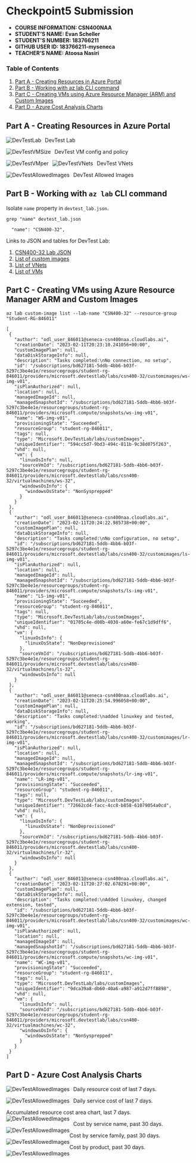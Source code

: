 # Checkpoint5 Submission

- **COURSE INFORMATION: CSN400NAA**
- **STUDENT’S NAME: Evan Scheller**
- **STUDENT'S NUMBER: 183766211**
- **GITHUB USER ID: 183766211-myseneca**
- **TEACHER’S NAME: Atoosa Nasiri**

 
### Table of Contents

1. [Part A - Creating Resources in Azure Portal](#part-a---creating-resources-in-azure-portal)
2. [Part B - Working with az lab CLI command](#part-b---working-with-az-lab-cli-command)
3. [Part C - Creating VMs using Azure Resource Manager (ARM) and Custom Images](#part-c---creating-vms-using-azure-resource-manager-arm-and-custom-images)
4. [Part D - Azure Cost Analysis Charts](#part-d---azure-cost-analysis-charts)

## Part A - Creating Resources in Azure Portal
DevTest Lab 
 <img src="./images/devtestlab.jpg"
     alt="DevTestLab"
     style="float: left; margin-right: 10px;" />

DevTest VM config and policy
<img src="./images/devtestvmsize.jpg"
     alt="DevTestVMSize"
     style="float: left; margin-right: 10px;" /><br>

<img src="./images/devtestvms.jpg"
     alt="DevTestVMper"
     style="float: left; margin-right: 10px;" />
DevTest VNets
<img src="./images/devtestvnets.jpg"
     alt="DevTestVNets"
     style="float: left; margin-right: 10px;" />

DevTest Allowed Images
<img src="./images/devtestallowedimages.jpg"
     alt="DevTestAllowedImages"
     style="float: left; margin-right: 10px;" />

## Part B - Working with `az lab` CLI command
Isolate `name` property in `devtest_lab.json`.

`grep "name" devtest_lab.json `
```
  "name": "CSN400-32",
```

 Links to JSON and tables for DevTest Lab:

 1. [CSN400-32 Lab JSON](https://github.com/183766211-myseneca/CSN400-Capstone/blob/main/Checkpoint5/devtest_lab.json)
 2. [List of custom images](https://github.com/183766211-myseneca/CSN400-Capstone/blob/main/Checkpoint5/custom_images.tbl)
 3. [List of VNets](https://github.com/183766211-myseneca/CSN400-Capstone/blob/main/Checkpoint5/lab_vnets.tbl)
 4. [List of VMs](https://github.com/183766211-myseneca/CSN400-Capstone/blob/main/Checkpoint5/lab_vm.tbl)

## Part C - Creating VMs using Azure Resource Manager ARM and Custom Images

 `az lab custom-image list --lab-name "CSN400-32" --resource-group "Student-RG-846011"`

 ```
 [
  {
    "author": "odl_user_846011@seneca-csn400naa.cloudlabs.ai",
    "creationDate": "2023-02-11T20:23:10.241056+00:00",
    "customImagePlan": null,
    "dataDiskStorageInfo": null,
    "description": "Tasks completed:\nNo connection, no setup",
    "id": "/subscriptions/bd627181-5ddb-4bb6-b03f-5297c3be4e1e/resourcegroups/student-rg-846011/providers/microsoft.devtestlab/labs/csn400-32/customimages/ws-img-v01",
    "isPlanAuthorized": null,
    "location": null,
    "managedImageId": null,
    "managedSnapshotId": "/subscriptions/bd627181-5ddb-4bb6-b03f-5297c3be4e1e/resourcegroups/student-rg-846011/providers/microsoft.compute/snapshots/ws-img-v01",
    "name": "WS-img-v01",
    "provisioningState": "Succeeded",
    "resourceGroup": "student-rg-846011",
    "tags": null,
    "type": "Microsoft.DevTestLab/labs/customImages",
    "uniqueIdentifier": "594cc5d7-9bd3-494c-811b-9c38d075f263",
    "vhd": null,
    "vm": {
      "linuxOsInfo": null,
      "sourceVmId": "/subscriptions/bd627181-5ddb-4bb6-b03f-5297c3be4e1e/resourcegroups/student-rg-846011/providers/microsoft.devtestlab/labs/csn400-32/virtualmachines/ws-32",
      "windowsOsInfo": {
        "windowsOsState": "NonSysprepped"
      }
    }
  },
  {
    "author": "odl_user_846011@seneca-csn400naa.cloudlabs.ai",
    "creationDate": "2023-02-11T20:24:22.985738+00:00",
    "customImagePlan": null,
    "dataDiskStorageInfo": null,
    "description": "Tasks completed:\nNo configuration, no setup",
    "id": "/subscriptions/bd627181-5ddb-4bb6-b03f-5297c3be4e1e/resourcegroups/student-rg-846011/providers/microsoft.devtestlab/labs/csn400-32/customimages/ls-img-v01",
    "isPlanAuthorized": null,
    "location": null,
    "managedImageId": null,
    "managedSnapshotId": "/subscriptions/bd627181-5ddb-4bb6-b03f-5297c3be4e1e/resourcegroups/student-rg-846011/providers/microsoft.compute/snapshots/ls-img-v01",
    "name": "LS-img-v01",
    "provisioningState": "Succeeded",
    "resourceGroup": "student-rg-846011",
    "tags": null,
    "type": "Microsoft.DevTestLab/labs/customImages",
    "uniqueIdentifier": "01705c4e-d08b-4030-a60e-fe67c1d9dff6",
    "vhd": null,
    "vm": {
      "linuxOsInfo": {
        "linuxOsState": "NonDeprovisioned"
      },
      "sourceVmId": "/subscriptions/bd627181-5ddb-4bb6-b03f-5297c3be4e1e/resourcegroups/student-rg-846011/providers/microsoft.devtestlab/labs/csn400-32/virtualmachines/ls-32",
      "windowsOsInfo": null
    }
  },
  {
    "author": "odl_user_846011@seneca-csn400naa.cloudlabs.ai",
    "creationDate": "2023-02-11T20:25:54.996058+00:00",
    "customImagePlan": null,
    "dataDiskStorageInfo": null,
    "description": "Tasks completed:\nadded linuxkey and tested, working",
    "id": "/subscriptions/bd627181-5ddb-4bb6-b03f-5297c3be4e1e/resourcegroups/student-rg-846011/providers/microsoft.devtestlab/labs/csn400-32/customimages/lr-img-v01",
    "isPlanAuthorized": null,
    "location": null,
    "managedImageId": null,
    "managedSnapshotId": "/subscriptions/bd627181-5ddb-4bb6-b03f-5297c3be4e1e/resourcegroups/student-rg-846011/providers/microsoft.compute/snapshots/lr-img-v01",
    "name": "LR-img-v01",
    "provisioningState": "Succeeded",
    "resourceGroup": "student-rg-846011",
    "tags": null,
    "type": "Microsoft.DevTestLab/labs/customImages",
    "uniqueIdentifier": "72662cd4-facc-4cc8-b858-61079054a0cd",
    "vhd": null,
    "vm": {
      "linuxOsInfo": {
        "linuxOsState": "NonDeprovisioned"
      },
      "sourceVmId": "/subscriptions/bd627181-5ddb-4bb6-b03f-5297c3be4e1e/resourcegroups/student-rg-846011/providers/microsoft.devtestlab/labs/csn400-32/virtualmachines/lr-32",
      "windowsOsInfo": null
    }
  },
  {
    "author": "odl_user_846011@seneca-csn400naa.cloudlabs.ai",
    "creationDate": "2023-02-11T20:27:02.678291+00:00",
    "customImagePlan": null,
    "dataDiskStorageInfo": null,
    "description": "Tasks completed:\nAdded linuxkey, changed extension, tested",
    "id": "/subscriptions/bd627181-5ddb-4bb6-b03f-5297c3be4e1e/resourcegroups/student-rg-846011/providers/microsoft.devtestlab/labs/csn400-32/customimages/wc-img-v01",
    "isPlanAuthorized": null,
    "location": null,
    "managedImageId": null,
    "managedSnapshotId": "/subscriptions/bd627181-5ddb-4bb6-b03f-5297c3be4e1e/resourcegroups/student-rg-846011/providers/microsoft.compute/snapshots/wc-img-v01",
    "name": "WC-img-v01",
    "provisioningState": "Succeeded",
    "resourceGroup": "student-rg-846011",
    "tags": null,
    "type": "Microsoft.DevTestLab/labs/customImages",
    "uniqueIdentifier": "9dca39a8-db60-40a6-a987-a912d7ff8898",
    "vhd": null,
    "vm": {
      "linuxOsInfo": null,
      "sourceVmId": "/subscriptions/bd627181-5ddb-4bb6-b03f-5297c3be4e1e/resourcegroups/student-rg-846011/providers/microsoft.devtestlab/labs/csn400-32/virtualmachines/wc-32",
      "windowsOsInfo": {
        "windowsOsState": "NonSysprepped"
      }
    }
  }
]
```
## Part D - Azure Cost Analysis Charts

Daily resource cost of last 7 days.
<img src="./images/daily-cost-barchart-02-12-23.jpg"
     alt="DevTestAllowedImages"
     style="float: left; margin-right: 10px;" />

Daily service cost of last 7 days.
<img src="./images/daily-cost-service-barchart-02-12-23.jpg"
     alt="DevTestAllowedImages"
     style="float: left; margin-right: 10px;" />

Accumulated resource cost area chart, last 7 days.
<img src="./images/accumulated-resource-areachart-02-12-23.jpg"
     alt="DevTestAllowedImages"
     style="float: left; margin-right: 10px;" />

Cost by service name, past 30 days.<br>
<img src="./images/service-name-piechart-02-12-23.jpg"
     alt="DevTestAllowedImages"
     style="float: left; margin-right: px;" />

Cost by service family, past 30 days.<br>
<img src="./images/service-family-piechart-02-12-23.jpg"
     alt="DevTestAllowedImages"
     style="float: left; margin-right: px;" />

Cost by product, past 30 days.<br>
<img src="./images/product-piechart-02-12-23.jpg"
     alt="DevTestAllowedImages"
     style="float: left; margin-right: px;" />